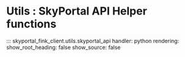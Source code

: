# Utils : SkyPortal API Helper functions
::: skyportal_fink_client.utils.skyportal_api
    handler: python
    rendering:
      show_root_heading: false
      show_source: false